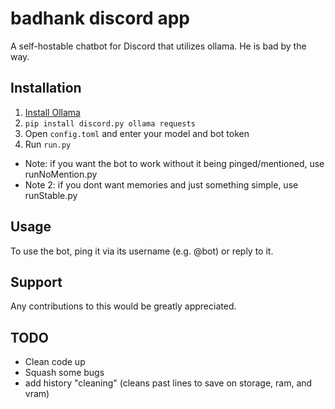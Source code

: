# badhank discord app
A self-hostable chatbot for Discord that utilizes ollama. He is bad by the way.

## Installation
1. [Install Ollama](https://ollama.com/download/)
2. `pip install discord.py ollama requests`
3. Open `config.toml` and enter your model and bot token
4. Run `run.py`
- Note: if you want the bot to work without it being pinged/mentioned, use runNoMention.py
- Note 2: if you dont want memories and just something simple, use runStable.py
## Usage
To use the bot, ping it via its username (e.g. @bot) or reply to it.

## Support
Any contributions to this would be greatly appreciated. 

## TODO
- Clean code up
- Squash some bugs
- add history "cleaning" (cleans past lines to save on storage, ram, and vram)
